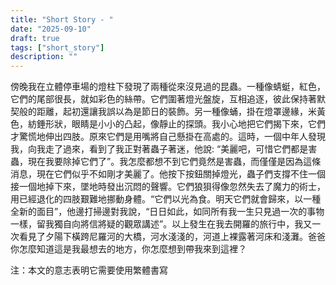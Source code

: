 ```yaml
---
title: "Short Story - "
date: "2025-09-10"
draft: true
tags: ["short_story"]
description: ""
---
```


傍晚我在立體停車場的燈柱下發現了兩種從來沒見過的昆蟲。一種像蜻蜓，紅色，它們的尾部很長，就如彩色的絲帶。它們圍著燈光盤旋，互相追逐，彼此保持著默契般的距離，起初還讓我誤以為是節日的裝飾。另一種像蛹，掛在燈罩邊緣，米黃色，紡錘形狀，眼睛是小小的凸起，像靜止的探頭。我小心地把它們揭下來，它們才驚慌地伸出四肢。原來它們是用嘴將自己懸掛在高處的。這時，一個中年人發現我，向我走了過來，看到了我正對著蟲子著迷，他說: “美麗吧，可惜它們都是害蟲，現在我要除掉它們了”。我怎麼都想不到它們竟然是害蟲，而僅僅是因為這條消息，現在它們似乎不如剛才美麗了。他按下按鈕關掉燈光，蟲子們支撐不住一個接一個地掉下來，墜地時發出沉悶的聲響。它們狼狽得像忽然失去了魔力的術士，用已經退化的四肢艱難地挪動身體。“它們以光為食。明天它們就會歸來，以一種全新的面目”，他邊打掃邊對我說，“日日如此，如同所有我一生只見過一次的事物一樣，留我獨自向將信將疑的觀眾講述”。以上發生在我去開羅的旅行中，我又一次看見了夕陽下橫跨尼羅河的大橋，河水淺淺的，河道上裸露著河床和淺灘。爸爸你怎麼知道這是我最想去的地方，你怎麼想到帶我來到這裡？

注：本文的意志表明它需要使用繁體書寫